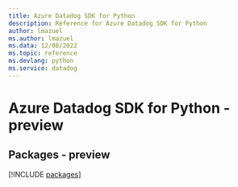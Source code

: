 ```yaml
---
title: Azure Datadog SDK for Python
description: Reference for Azure Datadog SDK for Python
author: lmazuel
ms.author: lmazuel
ms.data: 12/08/2022
ms.topic: reference
ms.devlang: python
ms.service: datadog
---
```

# Azure Datadog SDK for Python - preview
## Packages - preview
[!INCLUDE [packages](datadog-index.md)]